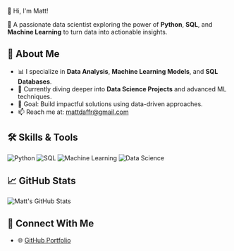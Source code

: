 👋 Hi, I'm Matt!

🌟 A passionate data scientist exploring the power of **Python**, **SQL**, and **Machine Learning** to turn data into actionable insights.
## 🚀 About Me
- 📊 I specialize in **Data Analysis**, **Machine Learning Models**, and **SQL Databases**.
- 🌱 Currently diving deeper into **Data Science Projects** and advanced ML techniques.
- 🎯 Goal: Build impactful solutions using data-driven approaches.
- 📫 Reach me at: [mattdaffr@gmail.com](mailto:your.email@example.com)
## 🛠️ Skills & Tools
![Python](https://img.shields.io/badge/Python-14354C?style=for-the-badge&logo=python&logoColor=white)
![SQL](https://img.shields.io/badge/-SQL-005C84?logo=postgresql&logoColor=white)
![Machine Learning](https://img.shields.io/badge/-Machine%20Learning-102230?logo=scikit-learn&logoColor=white)
![Data Science](https://img.shields.io/badge/-Data%20Science-3776AB?logo=anaconda&logoColor=white)



## 📈 GitHub Stats
![Matt's GitHub Stats](https://github-readme-stats.vercel.app/api?username=Matt-dff&show_icons=true&theme=radical)

## 🔗 Connect With Me
- 🌐 [GitHub Portfolio](https://github.com/Matt-dff)

